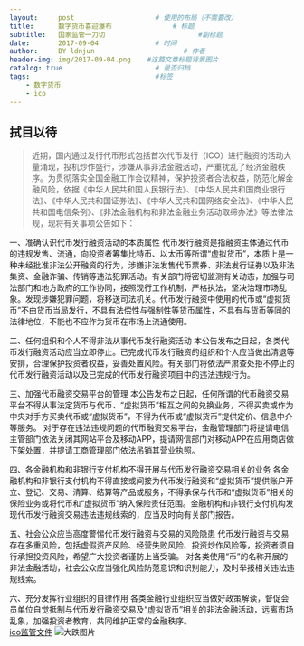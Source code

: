 ```yaml
---
layout:     post                    # 使用的布局（不需要改）
title:      数字货币喜迎瀑布               # 标题 
subtitle:   国家监管一刀切                       #副标题
date:       2017-09-04              # 时间
author:     BY ldnjun                      # 作者
header-img: img/2017-09-04.png    #这篇文章标题背景图片
catalog: true                       # 是否归档
tags:                               #标签
    - 数字货币
    - ico
---
```

## 拭目以待
>近期，国内通过发行代币形式包括首次代币发行（ICO）进行融资的活动大量涌现，投机炒作盛行，涉嫌从事非法金融活动，严重扰乱了经济金融秩序。为贯彻落实全国金融工作会议精神，保护投资者合法权益，防范化解金融风险，依据《中华人民共和国人民银行法》、《中华人民共和国商业银行法》、《中华人民共和国证券法》、《中华人民共和国网络安全法》、《中华人民共和国电信条例》、《非法金融机构和非法金融业务活动取缔办法》等法律法规，现将有关事项公告如下：    

一、准确认识代币发行融资活动的本质属性
代币发行融资是指融资主体通过代币的违规发售、流通，向投资者筹集比特币、以太币等所谓“虚拟货币”，本质上是一种未经批准非法公开融资的行为，涉嫌非法发售代币票券、非法发行证券以及非法集资、金融诈骗、传销等违法犯罪活动。有关部门将密切监测有关动态，加强与司法部门和地方政府的工作协同，按照现行工作机制，严格执法，坚决治理市场乱象。发现涉嫌犯罪问题，将移送司法机关。代币发行融资中使用的代币或“虚拟货币”不由货币当局发行，不具有法偿性与强制性等货币属性，不具有与货币等同的法律地位，不能也不应作为货币在市场上流通使用。  

二、任何组织和个人不得非法从事代币发行融资活动
本公告发布之日起，各类代币发行融资活动应当立即停止。已完成代币发行融资的组织和个人应当做出清退等安排，合理保护投资者权益，妥善处置风险。有关部门将依法严肃查处拒不停止的代币发行融资活动以及已完成的代币发行融资项目中的违法违规行为。  

三、加强代币融资交易平台的管理
本公告发布之日起，任何所谓的代币融资交易平台不得从事法定货币与代币、“虚拟货币”相互之间的兑换业务，不得买卖或作为中央对手方买卖代币或“虚拟货币”，不得为代币或“虚拟货币”提供定价、信息中介等服务。
对于存在违法违规问题的代币融资交易平台，金融管理部门将提请电信主管部门依法关闭其网站平台及移动APP，提请网信部门对移动APP在应用商店做下架处置，并提请工商管理部门依法吊销其营业执照。 

四、各金融机构和非银行支付机构不得开展与代币发行融资交易相关的业务
各金融机构和非银行支付机构不得直接或间接为代币发行融资和“虚拟货币”提供账户开立、登记、交易、清算、结算等产品或服务，不得承保与代币和“虚拟货币”相关的保险业务或将代币和“虚拟货币”纳入保险责任范围。金融机构和非银行支付机构发现代币发行融资交易违法违规线索的，应当及时向有关部门报告。  

五、社会公众应当高度警惕代币发行融资与交易的风险隐患
代币发行融资与交易存在多重风险，包括虚假资产风险、经营失败风险、投资炒作风险等，投资者须自行承担投资风险，希望广大投资者谨防上当受骗。
对各类使用“币”的名称开展的非法金融活动，社会公众应当强化风险防范意识和识别能力，及时举报相关违法违规线索。  

六、充分发挥行业组织的自律作用
各类金融行业组织应当做好政策解读，督促会员单位自觉抵制与代币发行融资交易及“虚拟货币”相关的非法金融活动，远离市场乱象，加强投资者教育，共同维护正常的金融秩序。  
[ico监管文件](http://www.pbc.gov.cn/goutongjiaoliu/113456/113469/3374222/index.html)
![大跌图片](http://ico2.net/img/2017-09-04.jpg)


